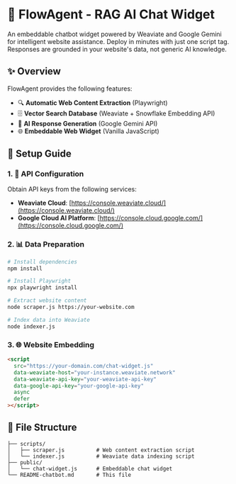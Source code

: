 # 🤖 FlowAgent - RAG AI Chat Widget

An embeddable chatbot widget powered by Weaviate and Google Gemini for intelligent website assistance.
Deploy in minutes with just one script tag.
Responses are grounded in your website's data, not generic AI knowledge.

## ✨ Overview

FlowAgent provides the following features:

- 🔍 **Automatic Web Content Extraction** (Playwright)
- 🗄️ **Vector Search Database** (Weaviate + Snowflake Embedding API)
- 🧠 **AI Response Generation** (Google Gemini API)
- 🌐 **Embeddable Web Widget** (Vanilla JavaScript)

## 🚀 Setup Guide

### 1. 🔑 API Configuration

Obtain API keys from the following services:

- **Weaviate Cloud**: [https://console.weaviate.cloud/](https://console.weaviate.cloud/)
- **Google Cloud AI Platform**: [https://console.cloud.google.com/](https://console.cloud.google.com/)

### 2. 📊 Data Preparation

```bash
# Install dependencies
npm install

# Install Playwright
npx playwright install

# Extract website content
node scraper.js https://your-website.com

# Index data into Weaviate
node indexer.js
```

### 3. 🌐 Website Embedding

```html
<script
  src="https://your-domain.com/chat-widget.js"
  data-weaviate-host="your-instance.weaviate.network"
  data-weaviate-api-key="your-weaviate-api-key"
  data-google-api-key="your-google-api-key"
  async
  defer
></script>
```

## 📁 File Structure

```
├── scripts/
│   ├── scraper.js          # Web content extraction script
│   └── indexer.js          # Weaviate data indexing script
├── public/
│   └── chat-widget.js      # Embeddable chat widget
└── README-chatbot.md       # This file
```
